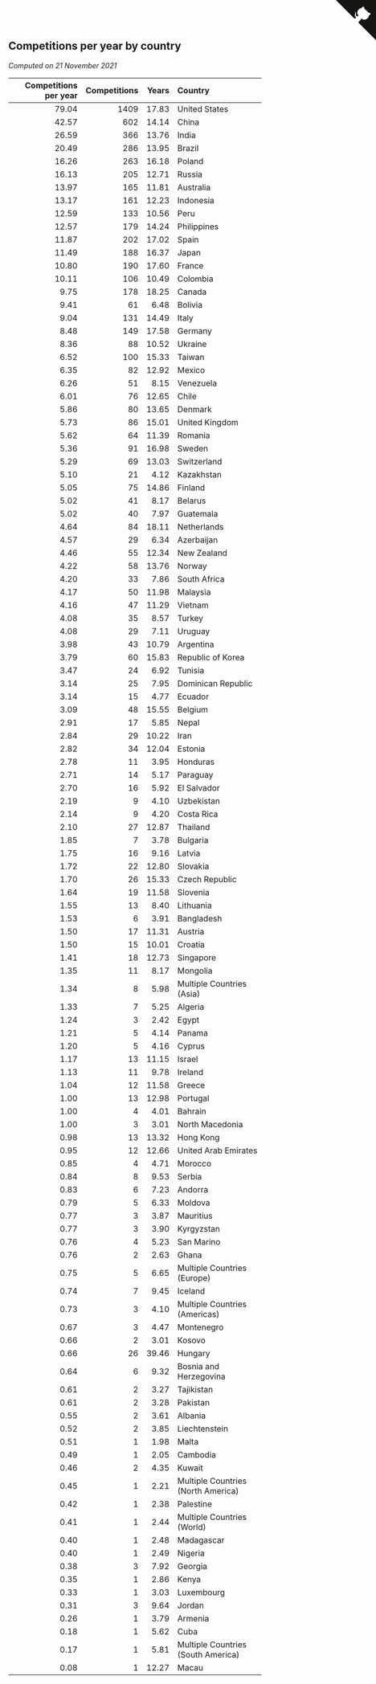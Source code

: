 ## Competitions per year by country

*Computed on 21 November 2021*

| Competitions per year | Competitions | Years | Country |
| ---: | ---: | ---: | :--- |
| 79.04 | 1409 | 17.83 | United States |
| 42.57 | 602 | 14.14 | China |
| 26.59 | 366 | 13.76 | India |
| 20.49 | 286 | 13.95 | Brazil |
| 16.26 | 263 | 16.18 | Poland |
| 16.13 | 205 | 12.71 | Russia |
| 13.97 | 165 | 11.81 | Australia |
| 13.17 | 161 | 12.23 | Indonesia |
| 12.59 | 133 | 10.56 | Peru |
| 12.57 | 179 | 14.24 | Philippines |
| 11.87 | 202 | 17.02 | Spain |
| 11.49 | 188 | 16.37 | Japan |
| 10.80 | 190 | 17.60 | France |
| 10.11 | 106 | 10.49 | Colombia |
| 9.75 | 178 | 18.25 | Canada |
| 9.41 | 61 | 6.48 | Bolivia |
| 9.04 | 131 | 14.49 | Italy |
| 8.48 | 149 | 17.58 | Germany |
| 8.36 | 88 | 10.52 | Ukraine |
| 6.52 | 100 | 15.33 | Taiwan |
| 6.35 | 82 | 12.92 | Mexico |
| 6.26 | 51 | 8.15 | Venezuela |
| 6.01 | 76 | 12.65 | Chile |
| 5.86 | 80 | 13.65 | Denmark |
| 5.73 | 86 | 15.01 | United Kingdom |
| 5.62 | 64 | 11.39 | Romania |
| 5.36 | 91 | 16.98 | Sweden |
| 5.29 | 69 | 13.03 | Switzerland |
| 5.10 | 21 | 4.12 | Kazakhstan |
| 5.05 | 75 | 14.86 | Finland |
| 5.02 | 41 | 8.17 | Belarus |
| 5.02 | 40 | 7.97 | Guatemala |
| 4.64 | 84 | 18.11 | Netherlands |
| 4.57 | 29 | 6.34 | Azerbaijan |
| 4.46 | 55 | 12.34 | New Zealand |
| 4.22 | 58 | 13.76 | Norway |
| 4.20 | 33 | 7.86 | South Africa |
| 4.17 | 50 | 11.98 | Malaysia |
| 4.16 | 47 | 11.29 | Vietnam |
| 4.08 | 35 | 8.57 | Turkey |
| 4.08 | 29 | 7.11 | Uruguay |
| 3.98 | 43 | 10.79 | Argentina |
| 3.79 | 60 | 15.83 | Republic of Korea |
| 3.47 | 24 | 6.92 | Tunisia |
| 3.14 | 25 | 7.95 | Dominican Republic |
| 3.14 | 15 | 4.77 | Ecuador |
| 3.09 | 48 | 15.55 | Belgium |
| 2.91 | 17 | 5.85 | Nepal |
| 2.84 | 29 | 10.22 | Iran |
| 2.82 | 34 | 12.04 | Estonia |
| 2.78 | 11 | 3.95 | Honduras |
| 2.71 | 14 | 5.17 | Paraguay |
| 2.70 | 16 | 5.92 | El Salvador |
| 2.19 | 9 | 4.10 | Uzbekistan |
| 2.14 | 9 | 4.20 | Costa Rica |
| 2.10 | 27 | 12.87 | Thailand |
| 1.85 | 7 | 3.78 | Bulgaria |
| 1.75 | 16 | 9.16 | Latvia |
| 1.72 | 22 | 12.80 | Slovakia |
| 1.70 | 26 | 15.33 | Czech Republic |
| 1.64 | 19 | 11.58 | Slovenia |
| 1.55 | 13 | 8.40 | Lithuania |
| 1.53 | 6 | 3.91 | Bangladesh |
| 1.50 | 17 | 11.31 | Austria |
| 1.50 | 15 | 10.01 | Croatia |
| 1.41 | 18 | 12.73 | Singapore |
| 1.35 | 11 | 8.17 | Mongolia |
| 1.34 | 8 | 5.98 | Multiple Countries (Asia) |
| 1.33 | 7 | 5.25 | Algeria |
| 1.24 | 3 | 2.42 | Egypt |
| 1.21 | 5 | 4.14 | Panama |
| 1.20 | 5 | 4.16 | Cyprus |
| 1.17 | 13 | 11.15 | Israel |
| 1.13 | 11 | 9.78 | Ireland |
| 1.04 | 12 | 11.58 | Greece |
| 1.00 | 13 | 12.98 | Portugal |
| 1.00 | 4 | 4.01 | Bahrain |
| 1.00 | 3 | 3.01 | North Macedonia |
| 0.98 | 13 | 13.32 | Hong Kong |
| 0.95 | 12 | 12.66 | United Arab Emirates |
| 0.85 | 4 | 4.71 | Morocco |
| 0.84 | 8 | 9.53 | Serbia |
| 0.83 | 6 | 7.23 | Andorra |
| 0.79 | 5 | 6.33 | Moldova |
| 0.77 | 3 | 3.87 | Mauritius |
| 0.77 | 3 | 3.90 | Kyrgyzstan |
| 0.76 | 4 | 5.23 | San Marino |
| 0.76 | 2 | 2.63 | Ghana |
| 0.75 | 5 | 6.65 | Multiple Countries (Europe) |
| 0.74 | 7 | 9.45 | Iceland |
| 0.73 | 3 | 4.10 | Multiple Countries (Americas) |
| 0.67 | 3 | 4.47 | Montenegro |
| 0.66 | 2 | 3.01 | Kosovo |
| 0.66 | 26 | 39.46 | Hungary |
| 0.64 | 6 | 9.32 | Bosnia and Herzegovina |
| 0.61 | 2 | 3.27 | Tajikistan |
| 0.61 | 2 | 3.28 | Pakistan |
| 0.55 | 2 | 3.61 | Albania |
| 0.52 | 2 | 3.85 | Liechtenstein |
| 0.51 | 1 | 1.98 | Malta |
| 0.49 | 1 | 2.05 | Cambodia |
| 0.46 | 2 | 4.35 | Kuwait |
| 0.45 | 1 | 2.21 | Multiple Countries (North America) |
| 0.42 | 1 | 2.38 | Palestine |
| 0.41 | 1 | 2.44 | Multiple Countries (World) |
| 0.40 | 1 | 2.48 | Madagascar |
| 0.40 | 1 | 2.49 | Nigeria |
| 0.38 | 3 | 7.92 | Georgia |
| 0.35 | 1 | 2.86 | Kenya |
| 0.33 | 1 | 3.03 | Luxembourg |
| 0.31 | 3 | 9.64 | Jordan |
| 0.26 | 1 | 3.79 | Armenia |
| 0.18 | 1 | 5.62 | Cuba |
| 0.17 | 1 | 5.81 | Multiple Countries (South America) |
| 0.08 | 1 | 12.27 | Macau |


<a href="https://github.com/jonatanklosko/wca_statistics" class="github-corner" aria-label="View source on Github"><svg width="80" height="80" viewBox="0 0 250 250" style="fill:#151513; color:#fff; position: absolute; top: 0; border: 0; right: 0;" aria-hidden="true"><path d="M0,0 L115,115 L130,115 L142,142 L250,250 L250,0 Z"></path><path d="M128.3,109.0 C113.8,99.7 119.0,89.6 119.0,89.6 C122.0,82.7 120.5,78.6 120.5,78.6 C119.2,72.0 123.4,76.3 123.4,76.3 C127.3,80.9 125.5,87.3 125.5,87.3 C122.9,97.6 130.6,101.9 134.4,103.2" fill="currentColor" style="transform-origin: 130px 106px;" class="octo-arm"></path><path d="M115.0,115.0 C114.9,115.1 118.7,116.5 119.8,115.4 L133.7,101.6 C136.9,99.2 139.9,98.4 142.2,98.6 C133.8,88.0 127.5,74.4 143.8,58.0 C148.5,53.4 154.0,51.2 159.7,51.0 C160.3,49.4 163.2,43.6 171.4,40.1 C171.4,40.1 176.1,42.5 178.8,56.2 C183.1,58.6 187.2,61.8 190.9,65.4 C194.5,69.0 197.7,73.2 200.1,77.6 C213.8,80.2 216.3,84.9 216.3,84.9 C212.7,93.1 206.9,96.0 205.4,96.6 C205.1,102.4 203.0,107.8 198.3,112.5 C181.9,128.9 168.3,122.5 157.7,114.1 C157.9,116.9 156.7,120.9 152.7,124.9 L141.0,136.5 C139.8,137.7 141.6,141.9 141.8,141.8 Z" fill="currentColor" class="octo-body"></path></svg></a><style>.github-corner:hover .octo-arm{animation:octocat-wave 560ms ease-in-out}@keyframes octocat-wave{0%,100%{transform:rotate(0)}20%,60%{transform:rotate(-25deg)}40%,80%{transform:rotate(10deg)}}@media (max-width:500px){.github-corner:hover .octo-arm{animation:none}.github-corner .octo-arm{animation:octocat-wave 560ms ease-in-out}}</style>
